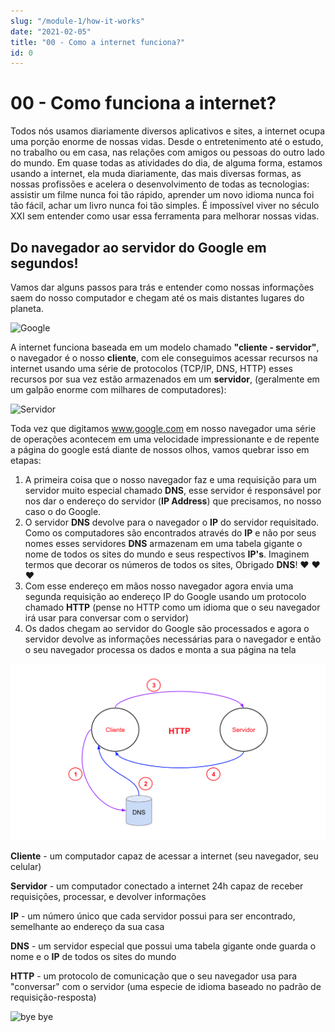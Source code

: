 ```yaml
---
slug: "/module-1/how-it-works"
date: "2021-02-05"
title: "00 - Como a internet funciona?"
id: 0
---
```


# 00 - Como funciona a internet?

Todos nós usamos diariamente diversos aplicativos e sites, a internet ocupa uma porção enorme de nossas vidas. Desde o entretenimento até o estudo, no trabalho ou em casa, nas relações com amigos ou pessoas do outro lado do mundo. Em quase todas as atividades do dia, de alguma forma, estamos usando a internet, ela muda diariamente, das mais diversas formas, as nossas profissões e acelera o desenvolvimento de todas as tecnologias: assistir um filme nunca foi tão rápido, aprender um novo idioma nunca foi tão fácil, achar um livro nunca foi tão simples. É impossível viver no século XXI sem entender como usar essa ferramenta para melhorar nossas vidas.

## Do navegador ao servidor do Google em segundos!

Vamos dar alguns passos para trás e entender como nossas informações saem do nosso computador e chegam até os mais distantes lugares do planeta.

![Google](https://media.giphy.com/media/xQaeWyINrUXOE/giphy.gif)

A internet funciona baseada em um modelo chamado **"cliente - servidor"**, o navegador é o nosso **cliente**, com ele conseguimos acessar recursos na internet usando uma série de protocolos \(TCP/IP, DNS, HTTP\) esses recursos por sua vez estão armazenados em um **servidor**, \(geralmente em um galpão enorme com milhares de computadores\):

![Servidor](https://gcn.com/-/media/GIG/GCN/Redesign/Articles/Oct-2012/googledatacenter.png)

Toda vez que digitamos www.google.com em nosso navegador uma série de operações acontecem em uma velocidade impressionante e de repente a página do google está diante de nossos olhos, vamos quebrar isso em etapas:

1. A primeira coisa que o nosso navegador faz e uma requisição para um servidor muito especial chamado **DNS**, esse servidor é responsável por nos dar o endereço do servidor \(**IP Address**\) que precisamos, no nosso caso o do Google.
2. O servidor **DNS** devolve para o navegador o **IP** do servidor requisitado. Como os computadores são encontrados através do **IP** e não por seus nomes esses servidores **DNS** armazenam em uma tabela gigante o nome de todos os sites do mundo e seus respectivos **IP's**. Imaginem termos que decorar os números de todos os sites, Obrigado **DNS**! ❤️ ❤️ ❤️
3. Com esse endereço em mãos nosso navegador agora envia uma segunda requisição ao endereço IP do Google usando um protocolo chamado **HTTP** \(pense no HTTP como um idioma que o seu navegador irá usar para conversar com o servidor\)
4. Os dados chegam ao servidor do Google são processados e agora o servidor devolve as informações necessárias para o navegador e então o seu navegador processa os dados e monta a sua página na tela

![Servidor/Cliente](https://github.com/VaiNaWeb/gitbook-assets/raw/master/modulo-1/images/server-client.png)

**Cliente** - um computador capaz de acessar a internet \(seu navegador, seu celular\)

**Servidor** - um computador conectado a internet 24h capaz de receber requisições, processar, e devolver informações

**IP** - um número único que cada servidor possui para ser encontrado, semelhante ao endereço da sua casa

**DNS** - um servidor especial que possui uma tabela gigante onde guarda o nome e o **IP** de todos os sites do mundo

**HTTP** - um protocolo de comunicação que o seu navegador usa para "conversar" com o servidor \(uma especie de idioma baseado no padrão de requisição-resposta\)

![bye bye](https://media.giphy.com/media/42D3CxaINsAFemFuId/giphy.gif)

